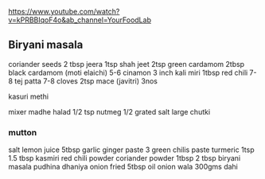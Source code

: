 https://www.youtube.com/watch?v=kPRBBIqoF4o&ab_channel=YourFoodLab

## Biryani masala

coriander seeds 2 tbsp
jeera 1tsp
shah jeet 2tsp
green cardamom 2tbsp
black cardamom (moti elaichi) 5-6
cinamon 3 inch
kali miri 1tbsp
red chili 7-8
tej patta 7-8
cloves 2tsp
mace (javitri) 3nos

kasuri methi

mixer madhe halad 1/2 tsp
nutmeg 1/2 grated
salt large chutki

### mutton
salt
lemon juice
5tbsp garlic ginger paste
3 green chilis paste
turmeric 1tsp
1.5 tbsp kasmiri red chili powder
coriander powder 1tbsp
2 tbsp biryani masala
pudhina dhaniya onion fried
5tbsp oil onion wala
300gms dahi


